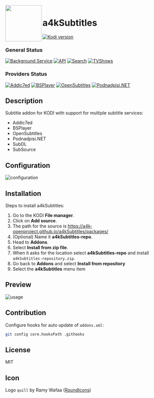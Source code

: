 <img align="left" width="115px" height="115px" src="icon.png">

# a4kSubtitles
[![Kodi version](https://img.shields.io/badge/kodi%20versions-19--20-blue)](https://kodi.tv/)

### General Status
[![Background Service](https://github.com/a4k-openproject/a4kSubtitles/actions/workflows/cron-tests-service.yml/badge.svg)](https://github.com/a4k-openproject/a4kSubtitles/actions/workflows/cron-tests-service.yml)
[![API](https://github.com/a4k-openproject/a4kSubtitles/actions/workflows/cron-tests-api.yml/badge.svg)](https://github.com/a4k-openproject/a4kSubtitles/actions/workflows/cron-tests-api.yml)
[![Search](https://github.com/a4k-openproject/a4kSubtitles/actions/workflows/cron-tests-search.yml/badge.svg)](https://github.com/a4k-openproject/a4kSubtitles/actions/workflows/cron-tests-search.yml)
[![TVShows](https://github.com/a4k-openproject/a4kSubtitles/actions/workflows/cron-tests-tvshow.yml/badge.svg)](https://github.com/a4k-openproject/a4kSubtitles/actions/workflows/cron-tests-tvshow.yml)

### Providers Status
[![Addic7ed](https://github.com/a4k-openproject/a4kSubtitles/actions/workflows/cron-tests-addic7ed.yml/badge.svg)](https://github.com/a4k-openproject/a4kSubtitles/actions/workflows/cron-tests-addic7ed.yml)
[![BSPlayer](https://github.com/a4k-openproject/a4kSubtitles/actions/workflows/cron-tests-bsplayer.yml/badge.svg)](https://github.com/a4k-openproject/a4kSubtitles/actions/workflows/cron-tests-bsplayer.yml)
[![OpenSubtitles](https://github.com/a4k-openproject/a4kSubtitles/actions/workflows/cron-tests-opensubtitles.yml/badge.svg)](https://github.com/a4k-openproject/a4kSubtitles/actions/workflows/cron-tests-opensubtitles.yml)
[![Podnadpisi.NET](https://github.com/a4k-openproject/a4kSubtitles/actions/workflows/cron-tests-podnadpisi.yml/badge.svg)](https://github.com/a4k-openproject/a4kSubtitles/actions/workflows/cron-tests-podnadpisi.yml)
<!-- [![SubDL](https://github.com/a4k-openproject/a4kSubtitles/actions/workflows/cron-tests-subdl.yml/badge.svg)](https://github.com/a4k-openproject/a4kSubtitles/actions/workflows/cron-tests-subdl.yml) -->

## Description

Subtitle addon for KODI with support for multiple subtitle services:
* Addic7ed
* BSPlayer
* OpenSubtitles
* Podnadpisi.NET
* SubDL
* SubSource

## Configuration
![configuration](https://media.giphy.com/media/kewuE4BgfOnFin0vEC/source.gif)

## Installation

Steps to install a4kSubtitles:
1. Go to the KODI **File manager**.
2. Click on **Add source**.
3. The path for the source is https://a4k-openproject.github.io/a4kSubtitles/packages/
4. (Optional) Name it **a4kSubtitles-repo**.
5. Head to **Addons**.
6. Select **Install from zip file**.
7. When it asks for the location select **a4kSubtitles-repo** and install `a4kSubtitles-repository.zip`.
8. Go back to **Addons** and select **Install from repository**
9. Select the **a4kSubtitles** menu item

## Preview
![usage](https://media.giphy.com/media/QTmhgEJTpTPTPxByfj/source.gif)

## Contribution

Configure hooks for auto update of `addons.xml`:
```sh
git config core.hooksPath .githooks
```
## License

MIT

## Icon

Logo `quill` by Ramy Wafaa ([RoundIcons](https://roundicons.com))
